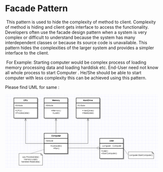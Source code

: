 

<h1>Facade Pattern </h1>	

​						This pattern is used to hide the complexity of method to client. Complexity of method is hiding and client gets interface to access the functionality. Developers often use the facade design pattern when a system is very complex or difficult to understand because the system has many interdependent classes or because its source code is unavailable. This pattern hides the complexities of the larger system and provides a simpler interface to the client.

​	For Example: Starting computer would be complex process of loading memory processing data and loading harddisk etc. End-User need not know all whole process to start Computer . He/She should be able to start computer with less complexity this can be achieved using this pattern.

Please find UML for same : 

<img src="Images\FacadePattern.png"/>
